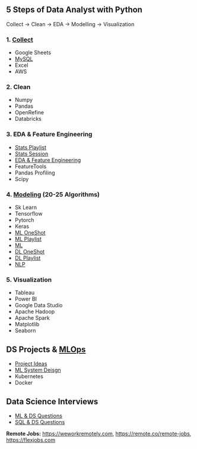 ## 5 Steps of Data Analyst with Python 
Collect -> Clean -> EDA -> Modelling -> Visualization

### 1. [Collect](https://youtu.be/D_wNQR3LeeM?si=oe2rR-RaOSZ8cVZL)

- Google Sheets
- [MySQL](https://www.youtube.com/watch?v=us1XyayQ6fU&list=PLZoTAELRMXVNMRWlVf0bDDSxNEn38u9Cl)
- Excel
- AWS
  
### 2. Clean

- Numpy
- Pandas
- OpenRefine
- Databricks
  
### 3. EDA & Feature Engineering

- [Stats Playlist](https://www.youtube.com/watch?v=7y3XckjaVOw&list=PLTDARY42LDV6YHSRo669_uDDGmUEmQnDJ)
- [Stats Session](https://www.youtube.com/watch?v=11unm2hmvOQ&list=PLZoTAELRMXVMgtxAboeAx-D9qbnY94Yay)
- [EDA & Feature Engineering](https://www.youtube.com/watch?v=bTN-6VPe8c0&list=PLZoTAELRMXVPzj1D0i_6ajJ6gyD22b3jh)
- FeatureTools
- Pandas Profiling
- Scipy
  
### 4. [Modeling](https://dbourke.link/mlmap) (20-25 Algorithms)

- Sk Learn
- Tensorflow
- Pytorch
- Keras
- [ML OneShot](https://youtu.be/JxgmHe2NyeY?si=qqwRQ9Ab9oVSDu3s)
- [ML Playlist](https://www.youtube.com/watch?v=7uwa9aPbBRU&list=PLTDARY42LDV7WGmlzZtY-w9pemyPrKNUZ)
- [ML](https://youtu.be/Av0oMG49FQE)
- [DL OneShot](https://youtu.be/V7Z2sV00nHI?si=A6Vt5s7oDjrSaAoR) 
- [DL Playlist](https://www.youtube.com/watch?v=8arGWdq_KL0&list=PLZoTAELRMXVPiyueAqA_eQnsycC_DSBns)
- [NLP](https://www.youtube.com/watch?v=w3coRFpyddQ&list=PLZoTAELRMXVNNrHSKv36Lr3_156yCo6Nn)

### 5. Visualization

- Tableau
- Power BI
- Google Data Studio
- Apache Hadoop
- Apache Spark
- Matplotlib
- Seaborn

## DS Projects & [MLOps](https://madewithml.com/courses/mlops/)

- [Project Ideas](https://github.com/veb-101/Data-Science-Projects)         
- [ML System Deisgn](https://github.com/eugeneyan/applied-ml)
- Kubernetes
- Docker

## Data Science Interviews

- [ML & DS Questions](https://www.mlstack.cafe)
- [SQL & DS Questions](https://datalemur.com)

**Remote Jobs:** https://weworkremotely.com, https://remote.co/remote-jobs, https://flexjobs.com
